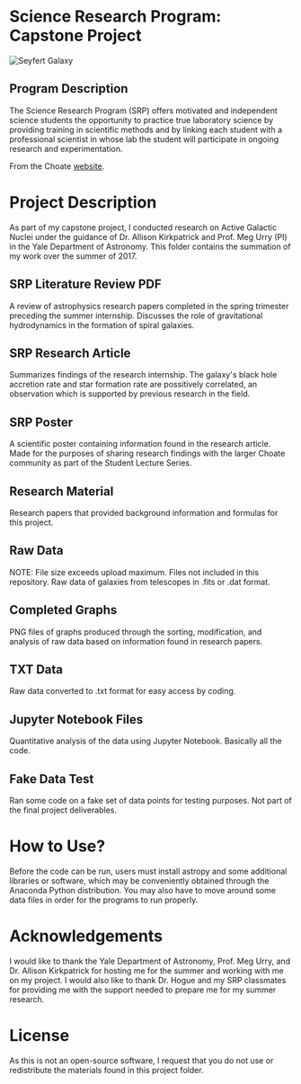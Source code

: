 # Science Research Program: Capstone Project

![Seyfert Galaxy](https://upload.wikimedia.org/wikipedia/commons/thumb/d/d2/ESO_Centaurus_A_LABOCA.jpg/800px-ESO_Centaurus_A_LABOCA.jpg)

## Program Description
The Science Research Program (SRP) offers motivated and independent science students the opportunity to practice true laboratory science by providing training in scientific methods and by linking each student with a professional scientist in whose lab the student will participate in ongoing research and experimentation.

From the Choate [website](https://www.choate.edu/academics/signature-programs/science-research-program). 

# Project Description
As part of my capstone project, I conducted research on Active Galactic Nuclei under the guidance of Dr. Allison Kirkpatrick and Prof. Meg Urry (PI) in the Yale Department of Astronomy. This folder contains the summation of my work over the summer of 2017.

## SRP Literature Review PDF
A review of astrophysics research papers completed in the spring trimester preceding the summer internship. Discusses the role of gravitational hydrodynamics in the formation of spiral galaxies.

## SRP Research Article
Summarizes findings of the research internship. The galaxy's black hole accretion rate and star formation rate are possitively correlated, an observation which is supported by previous research in the field. 

## SRP Poster
A scientific poster containing information found in the research article. Made for the purposes of sharing research findings with the larger Choate community as part of the Student Lecture Series.  

## Research Material
Research papers that provided background information and formulas for this project.

## Raw Data
NOTE: File size exceeds upload maximum. Files not included in this repository.
Raw data of galaxies from telescopes in .fits or .dat format. 

## Completed Graphs
PNG files of graphs produced through the sorting, modification, and analysis of raw data based on information found in research papers.

## TXT Data
Raw data converted to .txt format for easy access by coding. 

## Jupyter Notebook Files
Quantitative analysis of the data using Jupyter Notebook. Basically all the code. 

## Fake Data Test
Ran some code on a fake set of data points for testing purposes. Not part of the final project deliverables. 

# How to Use? 
Before the code can be run, users must install astropy and some additional libraries or software, which may be conveniently obtained through the Anaconda Python distribution. You may also have to move around some data files in order for the programs to run properly. 

# Acknowledgements
I would like to thank the Yale Department of Astronomy, Prof. Meg Urry, and Dr. Allison Kirkpatrick for hosting me for the summer and working with me on my project. I would also like to thank Dr. Hogue and my SRP classmates for providing me with the support needed to prepare me for my summer research.

# License
As this is not an open-source software, I request that you do not use or redistribute the materials found in this project folder. 
